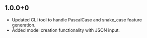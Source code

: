 ## 1.0.0+0

- Updated CLI tool to handle PascalCase and snake_case feature generation.
- Added model creation functionality with JSON input.
